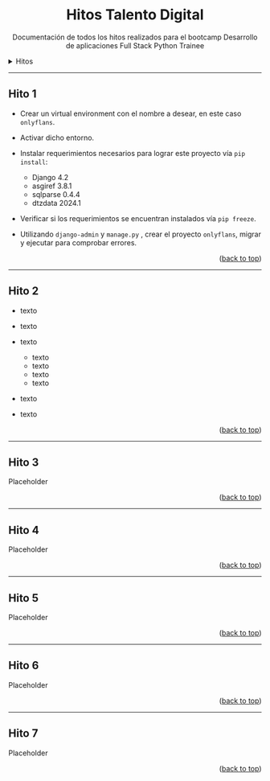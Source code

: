 <a name="readme-top"></a>

<div align="center">
  <h1>Hitos Talento Digital</h1>
  <p>Documentación de todos los hitos realizados para el bootcamp Desarrollo de aplicaciones Full Stack Python Trainee</p>
</div>

<!--  falta por asignar foto onlyflans
<div align="center">
  <a href="">
    <img src="images/logo.png">
  </a>
-->
<!-- tabla de contenidos -->

<details>
  <summary>Hitos</summary>
  <ol>
    <li><a href="#hito1">Hito 1</a></li>
    <li><a href="#hito2">Hito 2</a></li>
    <li><a href="#hito3">Hito 3</a></li>
    <li><a href="#hito4">Hito 4</a></li>
    <li><a href="#hito5">Hito 5</a></li>
    <li><a href="#hito6">Hito 6</a></li>
    <li><a href="#hito7">Hito 7</a></li>
  </ol>
</details>

---

## Hito 1 <a name="hito1"></a>

- Crear un virtual environment con el nombre a desear, en este caso `onlyflans`.
- Activar dicho entorno.
- Instalar requerimientos necesarios para lograr este proyecto vía `pip install`:

  - Django 4.2
  - asgiref 3.8.1
  - sqlparse 0.4.4
  - dtzdata 2024.1

- Verificar si los requerimientos se encuentran instalados vía `pip freeze`.
- Utilizando `django-admin` y `manage.py`  , crear el proyecto `onlyflans`, migrar y ejecutar para comprobar errores.

<p align="right">(<a href="#readme-top">back to top</a>)</p>

---

## Hito 2 <a name="hito2"></a>

- texto
- texto
- texto

  - texto
  - texto
  - texto
  - texto

- texto
- texto

<p align="right">(<a href="#readme-top">back to top</a>)</p>

---

## Hito 3 <a name="hito3"></a>

Placeholder

<p align="right">(<a href="#readme-top">back to top</a>)</p>

---

## Hito 4 <a name="hito4"></a>

Placeholder

<p align="right">(<a href="#readme-top">back to top</a>)</p>

---

## Hito 5 <a name="hito5"></a>

Placeholder

<p align="right">(<a href="#readme-top">back to top</a>)</p>

---

## Hito 6 <a name="hito6"></a>

Placeholder

<p align="right">(<a href="#readme-top">back to top</a>)</p>

---

## Hito 7 <a name="hito7"></a>

Placeholder

<p align="right">(<a href="#readme-top">back to top</a>)</p>